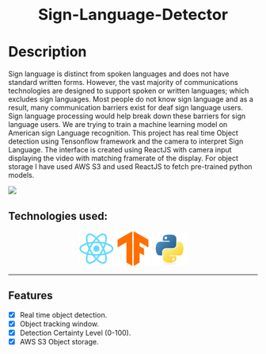 ## **<h2 align="center">Sign-Language-Detector</h2>**

# Description
Sign language is distinct from spoken languages and does not have standard written forms. However, the vast majority of communications technologies are designed to support spoken or written languages; which excludes sign languages. Most people do not know sign language and as a result, many communication barriers exist for deaf sign language users. Sign language processing would help break down these barriers for sign language users. We are trying to train a machine learning model on American sign Language recognition. This project has real time Object detection using Tensonflow framework and the camera to interpret Sign Language. The interface is created using ReactJS with camera input displaying the video with matching framerate of the display. For object storage I have used AWS S3 and used ReactJS to fetch pre-trained python models.

<img src="https://github.com/ziasyed2000/Sign-Language-Detector/blob/main/detection.gif" />



## Technologies used:
<p align="center">
<img src="https://github.com/devicons/devicon/blob/master/icons/react/react-original.svg" width="70" height="70"/>
<img src="https://github.com/devicons/devicon/blob/master/icons/tensorflow/tensorflow-original.svg" alt="css3" width="70" height="70"/>
<img src="https://github.com/devicons/devicon/blob/master/icons/python/python-original.svg" alt="javascript" width="70" height="70"/>
</p>

---

## Features
- [x] Real time object detection.
- [x] Object tracking window.
- [x] Detection Certainty Level (0-100).
- [x] AWS S3 Object storage.
